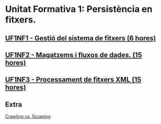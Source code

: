 # Unitat Formativa 1: Persistència en fitxers.
## [UF1NF1 - Gestió del sistema de fitxers (6 hores)](docs/uf1/uf1nf1.md)
## [UF1NF2 - Magatzems i fluxos de dades. (15 hores)](docs/uf1/uf1nf2.md)
## [UF1NF3 - Processament de fitxers XML (15 hores)](docs/uf1/uf1nf3.md)

## Extra
[Crawling vs. Scraping](docs/crawling-vs-scraping.md)

